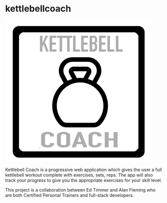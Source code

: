 # kettlebellcoach
![Logo](kettlebellLogo.jpg)

Kettlebell Coach is a progressive web application which gives the user a full kettlebell workout complete with exercises, sets, reps. The app will also track your progress to give you the appropriate exercises for your skill level.

This project is a collaboration between Ed Timmer and Alan Fleming who are both Certified Personal Trainers and full-stack developers. 
